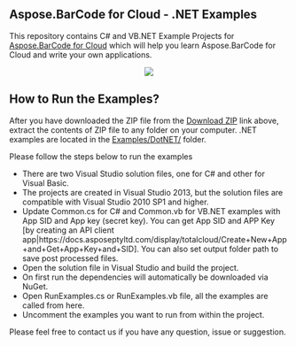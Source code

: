 ## Aspose.BarCode for Cloud - .NET Examples

This repository contains C# and VB.NET Example Projects for [Aspose.BarCode for Cloud](http://www.aspose.com/products/barcode/cloud) which will help you learn Aspose.BarCode for Cloud and write your own applications.


<p align="center">
  <a title="Download Examples ZIP" href="https://github.com/aspose-barcode/Aspose.BarCode-for-Cloud/archive/master.zip">
	<img src="https://raw.github.com/AsposeExamples/java-examples-dashboard/master/images/downloadZip-Button-Large.png" />
  </a>
</p>

## How to Run the Examples?

After you have downloaded the ZIP file from the [Download ZIP](https://github.com/aspose-barcode/Aspose.BarCode-for-Cloud/archive/master.zip) link above, extract the contents of ZIP file to any folder on your computer. .NET examples are located in the [Examples/DotNET/](DotNET) folder. 

Please follow the steps below to run the examples
<ul>
<li>There are two Visual Studio solution files, one for C# and other for Visual Basic.</li>
<li>The projects are created in Visual Studio 2013, but the solution files are compatible with Visual Studio 2010 SP1 and higher.</li>
<li>Update Common.cs for C# and Common.vb for VB.NET examples with App SID and App key (secret key). You can get App SID and APP Key 
[by creating an API client app|https://docs.asposeptyltd.com/display/totalcloud/Create+New+App+and+Get+App+Key+and+SID]. You can also set output folder path to save post processed files.</li>
<li>Open the solution file in Visual Studio and build the project.</li>
<li>On first run the dependencies will automatically be downloaded via NuGet.</li>
<li>Open RunExamples.cs or RunExamples.vb file, all the examples are called from here.</li>
<li>Uncomment the examples you want to run from within the project.</li>

</ul>

Please feel free to contact us if you have any question, issue or suggestion.


